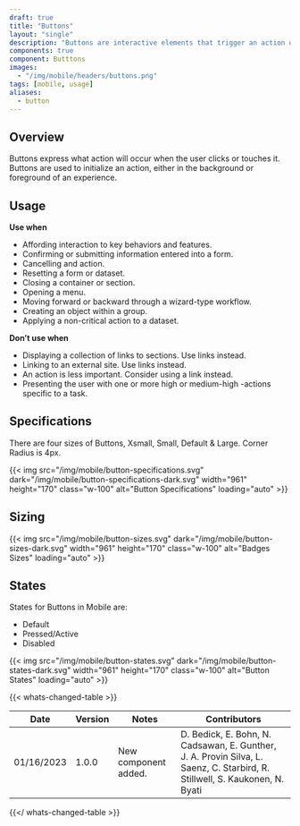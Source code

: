 ```yaml
---
draft: true
title: "Buttons"
layout: "single"
description: "Buttons are interactive elements that trigger an action or an event."
components: true
component: Butttons
images:
  - "/img/mobile/headers/buttons.png"
tags: [mobile, usage]
aliases:
  - button
---
```

## Overview

Buttons express what action will occur when the user clicks or touches it. Buttons are used to initialize an action, either in the background or foreground of an experience.

## Usage

**Use when**

- Affording interaction to key behaviors and features.
- Confirming or submitting information entered into a form.
- Cancelling and action.
- Resetting a form or dataset.
- Closing a container or section.
- Opening a menu.
- Moving forward or backward through a wizard-type workflow.
- Creating an object within a group.
- Applying a non-critical action to a dataset.

**Don’t use when**

- Displaying a collection of links to sections. Use links instead.
- Linking to an external site. Use links instead.
- An action is less important. Consider using a link instead.
- Presenting the user with one or more high or medium-high -actions specific to a task.


## Specifications

There are four sizes of Buttons, Xsmall, Small, Default & Large. Corner Radius is 4px.

{{< img src="/img/mobile/button-specifications.svg" dark="/img/mobile/button-specifications-dark.svg" width="961" height="170" class="w-100" alt="Button Specifications" loading="auto" >}}

## Sizing

{{< img src="/img/mobile/button-sizes.svg" dark="/img/mobile/button-sizes-dark.svg" width="961" height="170" class="w-100" alt="Badges Sizes" loading="auto" >}}

## States

States for Buttons in Mobile are:
- Default
- Pressed/Active
- Disabled

{{< img src="/img/mobile/button-states.svg" dark="/img/mobile/button-states-dark.svg" width="961" height="170" class="w-100" alt="Button States" loading="auto" >}}


{{< whats-changed-table >}}

| Date       | Version | Notes                               | Contributors |
| ---------- | ------- | ----------------------------------- | ------------ |
| 01/16/2023 | 1.0.0   | New component added. | D. Bedick, E. Bohn, N. Cadsawan, E. Gunther, J. A. Provin Silva, L. Saenz, C. Starbird, R. Stillwell, S. Kaukonen, N. Byati   |

{{</ whats-changed-table >}}
